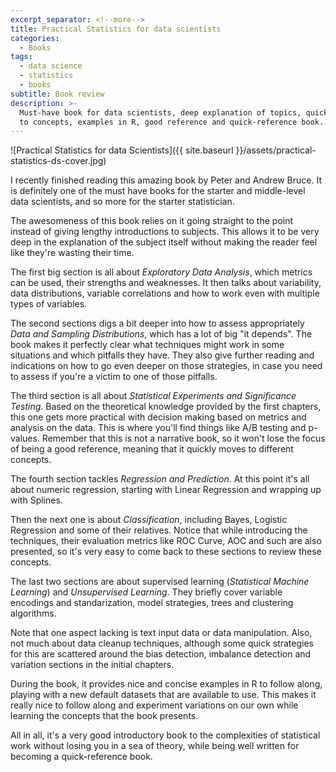 ```yaml
---
excerpt_separator: <!--more-->
title: Practical Statistics for data scientists
categories:
  - Books
tags:
  - data science
  - statistics
  - books
subtitle: Book review
description: >-
  Must-have book for data scientists, deep explanation of topics, quickly moves
  to concepts, examples in R, good reference and quick-reference book.
---
```



![Practical Statistics for data Scientists]({{ site.baseurl }}/assets/practical-statistics-ds-cover.jpg)

I recently finished reading this amazing book by Peter and Andrew Bruce. It is definitely one of the must have books for the starter and middle-level data scientists, and so more for the starter statistician.

<!--more-->

The awesomeness of this book relies on it going straight to the point instead of giving lengthy introductions to subjects. This allows it to be very deep in the explanation of the subject itself without making the reader feel like they're wasting their time.

The first big section is all about _Exploratory Data Analysis_, which metrics can be used, their strengths and weaknesses. It then talks about variability, data distributions, variable correlations and how to work even with multiple types of variables.

The second sections digs a bit deeper into how to assess appropriately _Data and Sampling Distributions_, which has a lot of big "it depends". The book makes it perfectly clear what techniques might work in some situations and which pitfalls they have. They also give further reading and indications on how to go even deeper on those strategies, in case you need to assess if you're a victim to one of those pitfalls.

The third section is all about _Statistical Experiments and Significance Testing_. Based on the theoretical knowledge provided by the first chapters, this one gets more practical with decision making based on metrics and analysis on the data. This is where you'll find things like A/B testing and p-values. Remember that this is not a narrative book, so it won't lose the focus of being a good reference, meaning that it quickly moves to different concepts.

The fourth section tackles _Regression and Prediction_. At this point it's all about numeric regression, starting with Linear Regression and wrapping up with Splines.

Then the next one is about _Classification_, including Bayes, Logistic Regression and some of their relatives. Notice that while introducing the techniques, their evaluation metrics like ROC Curve, AOC and such are also presented, so it's very easy to come back to these sections to review these concepts.

The last two sections are about supervised learning (_Statistical Machine Learning_) and _Unsupervised Learning_. They briefly cover variable encodings and standarization, model strategies, trees and clustering algorithms.

Note that one aspect lacking is text input data or data manipulation. Also, not much about data cleanup techniques, although some quick strategies for this are scattered around the bias detection, imbalance detection and variation sections in the initial chapters.

During the book, it provides nice and concise examples in R to follow along, playing with a new default datasets that are available to use. This makes it really nice to follow along and experiment variations on our own while learning the concepts that the book presents.

All in all, it's a very good introductory book to the complexities of statistical work without losing you in a sea of theory, while being well written for becoming a quick-reference book.